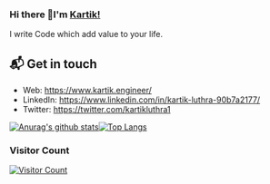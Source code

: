 ### Hi there 👋I'm [Kartik!](https://www.kartik.engineer/)
  I write Code which add value to your life.
## 📬 Get in touch

- Web: https://www.kartik.engineer/
- LinkedIn: https://www.linkedin.com/in/kartik-luthra-90b7a2177/
- Twitter: https://twitter.com/kartikluthra1
<!--
**kartiklut/kartiklut** is a ✨ _special_ ✨ repository because its `README.md` (this file) appears on your GitHub profile.

Here are some ideas to get you started:

- 🔭 I’m currently working on ...
- 🌱 I’m currently learning ...
- 👯 I’m looking to collaborate on ...
- 🤔 I’m looking for help with ...
- 💬 Ask me about ...
- 📫 How to reach me: ...
- 😄 Pronouns: ...
- ⚡ Fun fact: ...
-->
[![Anurag's github stats](https://github-readme-stats.vercel.app/api?username=kartiklut&show_icons=true&theme=radical&hide=contribs)](https://github.com/kartiklut)[![Top Langs](https://github-readme-stats.anuraghazra1.vercel.app/api/top-langs/?username=kartiklut&layout=compact&theme=radical)](https://github.com/kartiklut)

### Visitor Count
[![Visitor Count](https://profile-counter.glitch.me/kartiklut/count.svg)](https://github.com/kartiklut)
